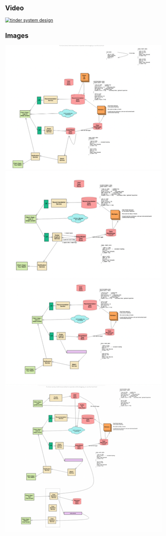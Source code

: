 

## Video

[![tinder system design](https://img.youtube.com/vi/PI0yGBT9LHo/hqdefault.jpg)](https://www.youtube.com/watch?v=PI0yGBT9LHo)


## Images

<img src="images/approach_1.png" alt="tinder system design">

<img src="images/approach_2.png" alt="tinder system design">

<img src="images/approach_3.png" alt="tinder system design">

<img src="images/add_features.png" alt="tinder system design">

